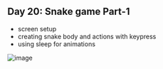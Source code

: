 ## Day 20: Snake game Part-1

- screen setup
- creating snake body and actions with keypress
- using sleep for animations

![image](https://github.com/user-attachments/assets/587724eb-4f28-4064-9f17-6479c4e8ccec)
